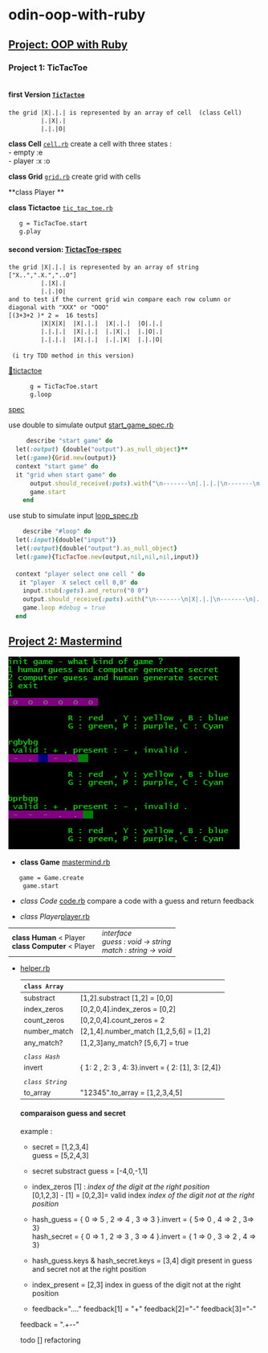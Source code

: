 # odin-oop-with-ruby

## [Project: OOP with Ruby](https://www.theodinproject.com/courses/ruby-programming/lessons/oop)

### Project 1: TicTacToe
```

```
####  first Version [`TicTactoe`](https://github.com/nxdf2015/odin-oop-with-ruby/tree/master/tic-tac-toe)
```
the grid |X|.|.| is represented by an array of cell  (class Cell) 
         |.|X|.|  
         |.|.|O|
```

  **class Cell** [`cell.rb`](https://github.com/nxdf2015/odin-oop-with-ruby/blob/master/tic-tac-toe/cell.rb)
     create a cell with three states :   
      - empty   :e  
      - player   :x :o  



  **class Grid** [`grid.rb`](https://github.com/nxdf2015/odin-oop-with-ruby/blob/master/tic-tac-toe/grid.rb)
  create grid with cells

  **class Player **
  

  **class Tictactoe** [`tic_tac_toe.rb`](https://github.com/nxdf2015/odin-oop-with-ruby/blob/master/tic-tac-toe/tic_tac_toe.rb)     
   ```
      g = TicTacToe.start
      g.play
   ```

#### second version: [TictacToe-rspec](https://github.com/nxdf2015/odin-oop-with-ruby/tree/master/rspec)
```
the grid |X|.|.| is represented by an array of string ["X..",".X.","..O"]
         |.|X|.|  
         |.|.|O|
and to test if the current grid win compare each row column or diagonal with "XXX" or "OOO"     
[(3+3+2 )* 2 =  16 tests]
         |X|X|X|  |X|.|.|  |X|.|.|  |O|.|.|
         |.|.|.|  |X|.|.|  |.|X|.|  |.|O|.|
         |.|.|.|  |X|.|.|  |.|.|X|  |.|.|O|
         
 (i try TDD method in this version)    
 ```


[:file_folder:tictactoe](https://github.com/nxdf2015/odin-oop-with-ruby/tree/master/rspec/lib)
```
      g = TicTacToe.start
      g.loop
```
[spec](https://github.com/nxdf2015/odin-oop-with-ruby/tree/master/rspec/spec/tictactoe)   

use double to simulate output 
[start_game_spec.rb](https://github.com/nxdf2015/odin-oop-with-ruby/blob/master/rspec/spec/tictactoe/start_game_spec.rb)
    
```ruby
     describe "start game" do
  let(:output) {double("output").as_null_object}** 
  let(:game){Grid.new(output)} 
  context "start game" do
  it "grid when start game" do
      output.should_receive(:puts).with("\n-------\n|.|.|.|\n-------\n|.|.|.|\n-------\n|.|.|.|\n-------\n")
      game.start
    end
```   
    
use  stub to simulate input  [loop_spec.rb](https://github.com/nxdf2015/odin-oop-with-ruby/blob/master/rspec/spec/tictactoe/loop_spec.rb)      
    
```ruby
    describe "#loop" do
  let(:input){double("input")}
  let(:output){double("output").as_null_object}
  let(:game){TicTacToe.new(output,nil,nil,nil,input)}

  context "player select one cell " do
   it "player  X select cell 0,0" do
    input.stub(:gets).and_return("0 0")
    output.should_receive(:puts).with("\n-------\n|X|.|.|\n-------\n|.|.|.|\n-------\n|.|.|.|\n-------\n")
    game.loop #debug = true 
  end
  ```
    



## [Project 2: Mastermind](https://github.com/nxdf2015/odin-oop-with-ruby/tree/master/mastermind)
 ![capture](https://github.com/nxdf2015/odin-oop-with-ruby/blob/master/mastermind/Capture.PNG)
 - **class Game** [mastermind.rb](https://github.com/nxdf2015/odin-oop-with-ruby/blob/master/mastermind/mastermind.rb)
```
   game = Game.create
    game.start
```

 - _class Code_ [code.rb](https://github.com/nxdf2015/odin-oop-with-ruby/tree/master/mastermind)
     compare a code with a guess and return feedback
  
  - _class Player_[player.rb](https://github.com/nxdf2015/odin-oop-with-ruby/blob/master/mastermind/player.rb)
   <table>
   <tr>
   <td>
    <b>class Human</b> < Player <br>
    <b>class Computer</b> < Player
   </td>
   <td>
   <em>interface<em> <br>       
   guess  : void -> string <br>   
   match : string -> void      
</td>
</tr>
</table>

  - [helper.rb](https://github.com/nxdf2015/odin-oop-with-ruby/blob/master/mastermind/helper.rb)         
  
  
  
    | `class Array` |                                |
    |---------------|--------------------------------|
    |   substract  |  [1,2].substract [1,2] = [0,0]  |
    |  index_zeros | [0,2,0,4].index_zeros = [0,2]  |
    | count_zeros |  [0,2,0,4].count_zeros  = 2  |
    | number_match|  [2,1,4].number_match [1,2,5,6]  = [1,2]|
    | any_match? |  [1,2,3]any_match? [5,6,7] = true|
    | ||
    | *`class Hash`* | |
    |invert | { 1: 2 , 2: 3 , 4: 3}.invert = { 2: [1], 3: [2,4]}|
    |   |   |
    | *`class String`* |       | 
    |to_array | "12345".to_array = [1,2,3,4,5]|
    
    
    #### comparaison guess and secret    
    example :      
    + secret = [1,2,3,4]     
    guess = [5,2,4,3]    
    + secret substract guess  = [-4,0,-1,1]     
    + index_zeros [1] : _index of the digit  at the right position_      
     [0,1,2,3] - [1] = [0,2,3]= valid index  _index of the digit not at the right position_       
    + hash_guess  = { 0 => 5 , 2 => 4 , 3 => 3 }.invert = { 5=> 0 , 4 => 2 , 3=> 3}  
      hash_secret = { 0 => 1 , 2 => 3 , 3 => 4 }.invert = { 1 => 0 , 3 => 2 , 4 => 3}
    
    + hash_guess.keys & hash_secret.keys = [3,4]   digit present in guess and secret not at the right position   
    + index_present = [2,3]   index in guess of the digit not at the right position 
     
    + feedback="...."
    feedback[1] = "+"
    feedback[2]="-" feedback[3]="-"
    
    feedback = ".+--"
    
       
    todo
    [] refactoring 
       
     
    
    
    
    

 
